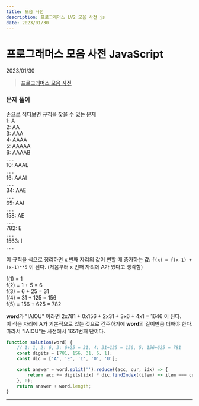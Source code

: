 ```yaml
---
title: 모음 사전
description: 프로그래머스 LV2 모음 사전 js
date: 2023/01/30
---
```


# 프로그래머스 모음 사전 JavaScript
<div class="flex justify-end text-sm">2023/01/30</div>

> <a href="https://school.programmers.co.kr/learn/courses/30/lessons/84512" target="_blank" class="font-bold">프로그래머스 모음 사전</a>

### 문제 풀이
손으로 적다보면 규칙을 찾을 수 있는 문제  
1: A  
2: AA  
3: AAA  
4: AAAA  
5: AAAAA  
6: AAAAB  
.
.
.  
10: AAAE  
.
.
.  
16: AAAI  
.
.
.  
34: AAE  
.
.
.  
65: AAI  
.
.
.  
158: AE  
.
.
.  
782: E  
.
.
.  
1563: I  
.
.
.  

이 규칙을 식으로 정리하면 x 번째 자리의 값이 변할 때 증가하는 값:
`f(x) = f(x-1) + (x-1)**5` 이 된다. (처음부터 x 번째 자리에 A가 있다고 생각함)  

f(1) = 1  
f(2) = 1 + 5 = 6  
f(3) = 6 + 25 = 31  
f(4) = 31 + 125 = 156  
f(5) = 156 + 625 = 782  

**word**가 "IAIOU" 이라면 2x781 + 0x156 + 2x31 + 3x6 + 4x1 = 1646 이 된다.  
이 식은 자리에 A가 기본적으로 있는 것으로 간주하기에 **word**의 길이만큼 더해야 한다.   
따라서 "IAIOU"는 사전에서 1651번째 단어다.
```js
function solution(word) {
    // 1: 1, 2: 6, 3: 6+25 = 31, 4: 31+125 = 156, 5: 156+625 = 781  
    const digits = [781, 156, 31, 6, 1];
    const dic = ['A', 'E', 'I', 'O', 'U'];

    const answer = word.split('').reduce((acc, cur, idx) => {
        return acc += digits[idx] * dic.findIndex((item) => item === cur)
    }, 0);
    return answer + word.length;
}
```

---